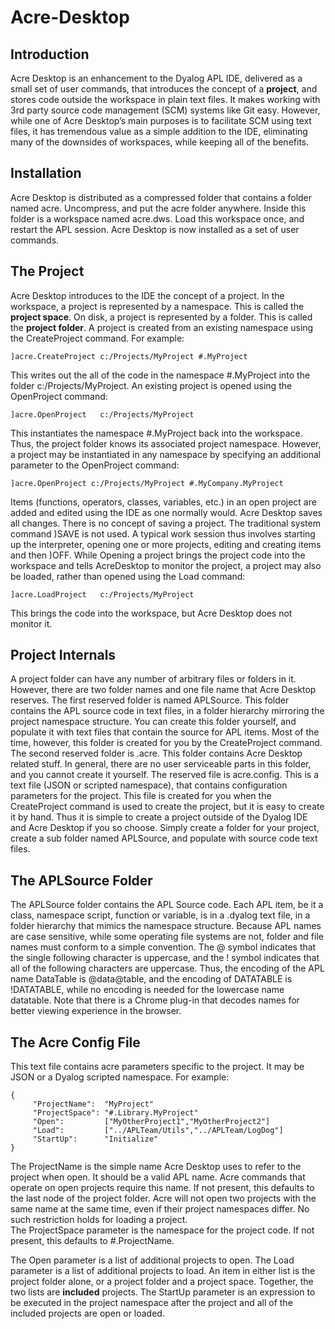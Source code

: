 # Acre-Desktop

## Introduction
Acre Desktop is an enhancement to the Dyalog APL IDE, delivered as a small set of user commands,
that introduces the concept of a **project**, and stores code outside the workspace in plain text files.
It makes working with 3rd party source code management (SCM) systems like Git easy.
However, while one of  Acre Desktop’s main purposes is to facilitate SCM using text files,
it has tremendous value as a simple addition to the IDE, eliminating many of the downsides of workspaces,
while keeping all of the benefits.

## Installation
Acre Desktop is distributed as a compressed folder that contains a folder named acre. Uncompress, and put the acre folder anywhere.
Inside this folder is a workspace named acre.dws. Load this workspace once, and restart the APL session.
Acre Desktop is now installed as a set of user commands.  

## The Project
Acre Desktop introduces to the IDE the concept of a project.
In the workspace, a project is represented by a namespace. This is called the **project space**.
On disk, a project is represented by a folder. This is called the **project folder**.
A project is created from an existing namespace using the CreateProject command. For example:

~~~
]acre.CreateProject c:/Projects/MyProject #.MyProject
~~~

This writes out the all of the code in the namespace #.MyProject into the folder c:/Projects/MyProject. 
An existing project is opened using the OpenProject command:

~~~
]acre.OpenProject   c:/Projects/MyProject
~~~

This instantiates the namespace #.MyProject back into the workspace.
Thus, the project folder knows its associated project namespace.
However, a project may be instantiated in any namespace by specifying an additional parameter to the OpenProject command:

~~~
]acre.OpenProject c:/Projects/MyProject #.MyCompany.MyProject
~~~

Items (functions, operators, classes, variables, etc.) in an open project are added and edited using the IDE as one normally would.
Acre Desktop saves all changes. There is no concept of saving a project.  The traditional system command )SAVE is not used.
A typical work session thus involves starting up the interpreter, opening one or more projects, editing and creating items and then )OFF.
While Opening a project brings the project code into the workspace and tells AcreDesktop to monitor the project,
a project may also be loaded, rather than opened using the Load command:

~~~
]acre.LoadProject   c:/Projects/MyProject
~~~

This brings the code into the workspace, but Acre Desktop does not monitor it.

## Project Internals
A project folder can have any number of arbitrary files or folders in it. 
However, there are two folder names and one file name that Acre Desktop reserves.
The first reserved folder is named APLSource. This folder contains the APL source code in text files,
in a folder hierarchy mirroring the project namespace structure.
You can create this folder yourself, and populate it with text files that contain the source for APL items.
Most of the time, however, this folder is created for you by the CreateProject command.
The second reserved folder is .acre. This folder contains Acre Desktop related stuff. 
In general, there are no user serviceable parts in this folder, and you cannot create it yourself.
The reserved file is acre.config. This is a text file (JSON or scripted namespace),
that contains configuration parameters for the project. 
This file is created for you when the CreateProject command is used to create the project, but it is easy to create it by hand. 
Thus it is simple to create a project outside of the Dyalog IDE and Acre Desktop if you so choose. 
Simply create a folder for your project, create a sub folder named APLSource, and populate with source code text files.

## The APLSource Folder
The APLSource folder contains the APL Source code. 
Each APL item, be it a class, namespace script, function or variable, is in a .dyalog text file,
in a folder hierarchy that mimics the namespace structure.
Because APL names are case sensitive, while some operating file systems are not,
folder and file names must conform to a simple convention.
The @ symbol indicates that the single following character is uppercase,
and the ! symbol indicates that all of the following characters are uppercase.
Thus, the encoding of the APL name DataTable is @data@table, and the encoding of DATATABLE is !DATATABLE,
while no encoding is needed for the lowercase name datatable.
Note that there is a Chrome plug-in that decodes names for better viewing experience in the browser.

## The Acre Config File
This text file contains acre parameters specific to the project. It may be JSON or a Dyalog scripted namespace. For example:

~~~
{ 
     "ProjectName":  "MyProject"
     "ProjectSpace": "#.Library.MyProject"
     "Open":         ["MyOtherProject1","MyOtherProject2"]
     "Load":         ["../APLTeam/Utils","../APLTeam/LogDog"]
     "StartUp":      "Initialize"    
}
~~~

The ProjectName is the simple name Acre Desktop uses to refer to the project when open. It should be a valid APL name.
Acre commands that operate on open projects require this name. If not present, this defaults to the last node of the project folder.
Acre will not open two projects with the same name at the same time, even if their project namespaces differ.
No such restriction holds for loading a project.  
The ProjectSpace parameter is the namespace for the project code.
If not present, this defaults to #.ProjectName. 

The Open parameter is a list of additional projects to open. 
The Load parameter is a list of additional projects to load. 
An item in either list is the project folder alone, or a project folder and a project space. 
Together, the two lists are **included** projects.
The StartUp parameter is an expression to be executed in the project namespace after the project
and all of the included projects are open or loaded. 


